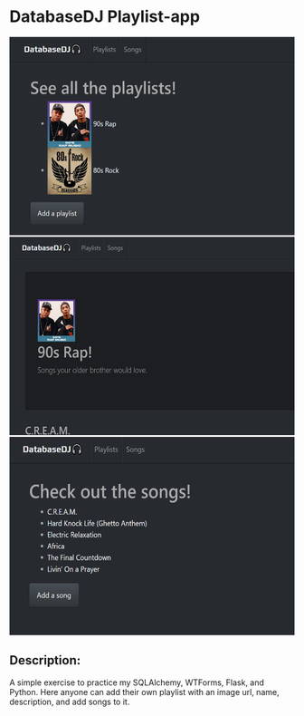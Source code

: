# DatabaseDJ Playlist-app

<img src='screenshots/screenshot (43).png' alt='' height='350' width='600'>
<img src='screenshots/screenshot (44).png' alt='' height='350' width='600'>
<img src='screenshots/screenshot (45).png' alt='' height='350' width='600'> 

## Description: 

A simple exercise to practice my SQLAlchemy, WTForms, Flask, and Python. Here anyone can add their own playlist with an image url, name, description, and add songs to it. 
